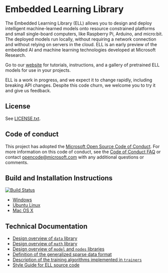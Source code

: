 # Embedded Learning Library
The Embedded Learning Library (ELL) allows you to design and deploy intelligent machine-learned models onto resource constrained platforms and small single-board computers, like Raspberry Pi, Arduino, and micro:bit. The deployed models run locally, without requiring a network connection and without relying on servers in the cloud. ELL is an early preview of the embedded AI and machine learning technologies developed at Microsoft Research. 

Go to our [website](https://microsoft.github.io/ELL) for tutorials, instructions, and a gallery of pretrained ELL models for use in your projects. 

ELL is a work in progress, and we expect it to change rapidly, including breaking API changes. Despite this code churn, we welcome you to try it and give us feedback.

## License
See [LICENSE.txt](LICENSE.txt). 

## Code of conduct
This project has adopted the [Microsoft Open Source Code of Conduct](https://opensource.microsoft.com/codeofconduct/). For more information on this code of conduct, see the [Code of Conduct FAQ](https://opensource.microsoft.com/codeofconduct/faq/) or contact [opencode@microsoft.com](mailto:opencode@microsoft.com) with any additional questions or comments.

## Build and Installation Instructions

[![Build Status](https://travis-ci.com/lisaong/ELL.svg?branch=master)](https://travis-ci.com/lisaong/ELL)

* [Windows](INSTALL-Windows.md)
* [Ubuntu Linux](INSTALL-Ubuntu.md)
* [Mac OS X](INSTALL-Mac.md)

## Technical Documentation

* [Design overview of `data` library](./libraries/data/doc/README.md)
* [Design overview of `math` library](./libraries/math/doc/README.md)
* [Design overview of `model` and `nodes` libraries](./libraries/model/doc/README.md)
* [Definition of the generalized sparse data format](./libraries/data/doc/GeneralizedSparseFormat.md)
* [Description of the training algorithms implemented in `trainers`](./libraries/trainers/doc/README.md)
* [Style Guide for ELL source code](./StyleGuide.md)




